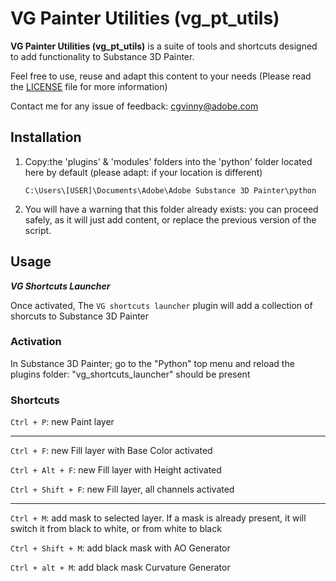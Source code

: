 # VG Painter Utilities (vg_pt_utils)

**VG Painter Utilities (vg_pt_utils)** is a suite of tools and shortcuts designed to add functionality to Substance 3D Painter.

Feel free to use, reuse and adapt this content to your needs
(Please read the [LICENSE](LICENSE) file for more information)

Contact me for any issue of feedback: cgvinny@adobe.com

## Installation

1. Copy:the 'plugins' & 'modules' folders into the 'python' folder located here by default (please adapt: if your location is different) 

   `C:\Users\[USER]\Documents\Adobe\Adobe Substance 3D Painter\python`

3. You will have a warning that this folder already exists: you can proceed safely, as it will just add content, or replace the previous version of the script.


    

## Usage

***VG Shortcuts Launcher***

Once activated, The `VG shortcuts launcher` plugin will add a collection of shorcuts to Substance 3D Painter

### Activation 
In Substance 3D Painter; go to the "Python" top menu and reload the plugins folder: "vg_shortcuts_launcher" should be present


### Shortcuts
`Ctrl + P`: new Paint layer

---
`Ctrl + F`: new Fill layer with Base Color activated

`Ctrl + Alt + F`: new Fill layer with Height activated

`Ctrl + Shift + F`: new Fill layer, all channels activated

---
`Ctrl + M`: add mask to selected layer. If a mask is already present, it will switch it from black to white, or from white to black

`Ctrl + Shift + M`: add black mask with AO Generator

`Ctrl + alt + M`: add black mask Curvature Generator


